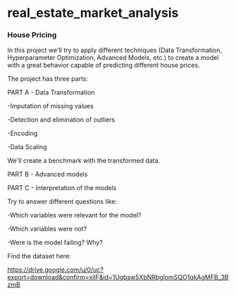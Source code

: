 # real_estate_market_analysis

### House Pricing

In this project we'll try to apply different techniques (Data Transformation, Hyperparameter Optimization, Advanced Models, etc.) to create a model with a great behavior capable of predicting different house prices.


The project has three parts:

PART A - Data Transformation

-Imputation of missing values

-Detection and elimination of outliers

-Encoding

-Data Scaling

We'll create a benchmark with the transformed data.

PART B - Advanced models

PART C - Interpretation of the models

Try to answer different questions like:

-Which variables were relevant for the model?

-Which variables were not?

-Were is the model failing? Why?



Find the dataset here:

https://drive.google.com/u/0/uc?export=download&confirm=xiIF&id=1Ugbsw5XbNRbglomSQO1qkAgMFB_3BzmB 
